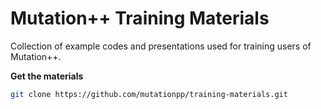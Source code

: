 # Mutation++ Training Materials

Collection of example codes and presentations used for training users of Mutation++.

**Get the materials**

```bash
git clone https://github.com/mutationpp/training-materials.git
```
